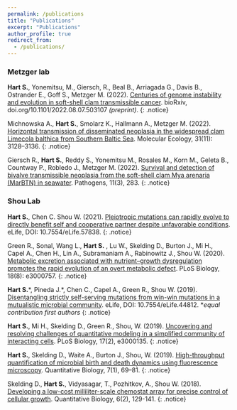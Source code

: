 ```yaml
---
permalink: /publications
title: "Publications"
excerpt: "Publications"
author_profile: true
redirect_from:
  - /publications/
---
```


### Metzger lab

**Hart S.**, Yonemitsu, M., Giersch, R., Beal B., Arriagada G., Davis B., Ostrander E., Goff S., Metzger M. (2022). [Centuries of genome instability and evolution in soft-shell clam transmissible cancer](https://www.biorxiv.org/content/10.1101/2022.08.07.503107v1). bioRxiv, doi.org/10.1101/2022.08.07.503107 *(preprint)*.
{: .notice}

Michnowska A., **Hart S.**, Smolarz K., Hallmann A., Metzger M. (2022). [Horizontal transmission of disseminated neoplasia in the widespread clam Limecola balthica from Southern Baltic Sea](https://doi.org/10.1111/mec.16464). Molecular Ecology, 31(11): 3128–3136.
{: .notice}


Giersch R., **Hart S.**, Reddy S., Yonemitsu M., Rosales M., Korn M., Geleta B., Countway P., Robledo J., Metzger M. (2022). [Survival and detection of bivalve transmissible neoplasia from the soft-shell clam Mya arenaria (MarBTN) in seawater](https://doi.org/10.3390/pathogens11030283). Pathogens, 11(3), 283.
{: .notice}

### Shou Lab

**Hart S.**, Chen C. Shou W. (2021). [Pleiotropic mutations can rapidly evolve to directly benefit self and cooperative partner despite unfavorable conditions](https://elifesciences.org/articles/57838). eLife, DOI: 10.7554/eLife.57838.
{: .notice}

Green R., Sonal, Wang L., **Hart S.** , Lu W., Skelding D., Burton J., Mi H., Capel A., Chen H., Lin A., Subramaniam A., Rabinowitz J., Shou W. (2020). [Metabolic excretion associated with nutrient–growth dysregulation promotes the rapid evolution of an overt metabolic defect](https://journals.plos.org/plosbiology/article?id=10.1371/journal.pbio.3000757). PLoS Biology, 18(8): e3000757.
{: .notice}

**Hart S.**\*, Pineda J.\*, Chen C., Capel A., Green R., Shou W. (2019). [Disentangling strictly self-serving mutations from win-win mutations in a mutualistic microbial community](https://doi.org/10.7554/eLife.44812). eLife, DOI: 10.7554/eLife.44812.
\**equal contribution first authors*
{: .notice}

**Hart S.**, Mi H., Skelding D., Green R., Shou, W. (2019). [Uncovering and resolving challenges of quantitative modeling in a simplified community of interacting cells](https://doi.org/10.1371/journal.pbio.3000135). PLoS Biology, 17(2), e3000135. 
{: .notice}

**Hart S.**, Skelding D., Waite A., Burton J., Shou, W. (2019). [High-throughput quantification of microbial birth and death dynamics using fluorescence microscopy](https://doi.org/10.1007/s40484-018-0160-7). Quantitative Biology, 7(1), 69–81. 
{: .notice}

Skelding D., **Hart S.**, Vidyasagar, T., Pozhitkov, A., Shou W. (2018). [Developing a low-cost milliliter-scale chemostat array for precise control of cellular growth](https://doi.org/10.1007/s40484-018-0143-8). Quantitative Biology, 6(2), 129-141. 
{: .notice}

